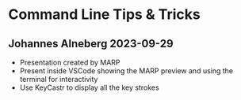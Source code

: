 # Command Line Tips & Tricks
## Johannes Alneberg 2023-09-29

 - Presentation created by MARP
 - Present inside VSCode showing the MARP preview and using the terminal for interactivity
 - Use KeyCastr to display all the key strokes